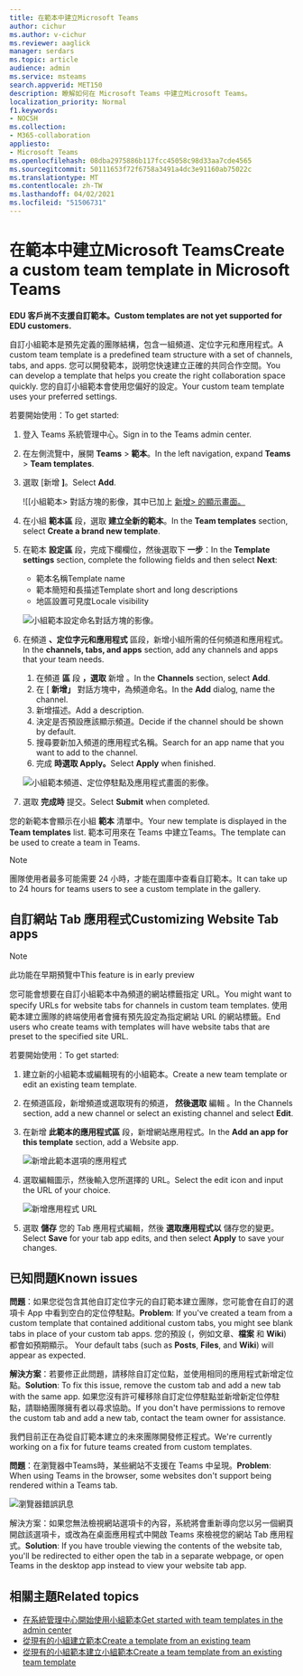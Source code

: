 ```yaml
---
title: 在範本中建立Microsoft Teams
author: cichur
ms.author: v-cichur
ms.reviewer: aaglick
manager: serdars
ms.topic: article
audience: admin
ms.service: msteams
search.appverid: MET150
description: 瞭解如何在 Microsoft Teams 中建立Microsoft Teams。
localization_priority: Normal
f1.keywords:
- NOCSH
ms.collection:
- M365-collaboration
appliesto:
- Microsoft Teams
ms.openlocfilehash: 08dba2975886b117fcc45058c98d33aa7cde4565
ms.sourcegitcommit: 50111653f72f6758a3491a4dc3e91160ab75022c
ms.translationtype: MT
ms.contentlocale: zh-TW
ms.lasthandoff: 04/02/2021
ms.locfileid: "51506731"
---
```

# <a name="create-a-custom-team-template-in-microsoft-teams"></a><span data-ttu-id="42384-103">在範本中建立Microsoft Teams</span><span class="sxs-lookup"><span data-stu-id="42384-103">Create a custom team template in Microsoft Teams</span></span>

<span data-ttu-id="42384-104">**EDU 客戶尚不支援自訂範本。**</span><span class="sxs-lookup"><span data-stu-id="42384-104">**Custom templates are not yet supported for EDU customers.**</span></span>

<span data-ttu-id="42384-105">自訂小組範本是預先定義的團隊結構，包含一組頻道、定位字元和應用程式。</span><span class="sxs-lookup"><span data-stu-id="42384-105">A custom team template is a predefined team structure with a set of channels, tabs, and apps.</span></span> <span data-ttu-id="42384-106">您可以開發範本，説明您快速建立正確的共同合作空間。</span><span class="sxs-lookup"><span data-stu-id="42384-106">You can develop a template that helps you create the right collaboration space quickly.</span></span> <span data-ttu-id="42384-107">您的自訂小組範本會使用您偏好的設定。</span><span class="sxs-lookup"><span data-stu-id="42384-107">Your custom team template uses your preferred settings.</span></span>  

<span data-ttu-id="42384-108">若要開始使用：</span><span class="sxs-lookup"><span data-stu-id="42384-108">To get started:</span></span>

1. <span data-ttu-id="42384-109">登入 Teams 系統管理中心。</span><span class="sxs-lookup"><span data-stu-id="42384-109">Sign in to the Teams admin center.</span></span>

2. <span data-ttu-id="42384-110">在左側流覽中，展開 **Teams**  >  **範本**。</span><span class="sxs-lookup"><span data-stu-id="42384-110">In the left navigation, expand **Teams** > **Team templates**.</span></span>

3. <span data-ttu-id="42384-111">選取 [新增 **]**。</span><span class="sxs-lookup"><span data-stu-id="42384-111">Select **Add**.</span></span>

    ![[小組範本> 對話方塊的影像，其中已加上 [新增> 的顯示畫面。](media/team-templates-new.png)

4. <span data-ttu-id="42384-113">在小組 **範本區** 段，選取 **建立全新的範本**。</span><span class="sxs-lookup"><span data-stu-id="42384-113">In the **Team templates** section, select **Create a brand new template**.</span></span>

5. <span data-ttu-id="42384-114">在範本 **設定區** 段，完成下欄欄位，然後選取下 **一步**：</span><span class="sxs-lookup"><span data-stu-id="42384-114">In the **Template settings** section, complete the following fields and then select **Next**:</span></span>
    - <span data-ttu-id="42384-115">範本名稱</span><span class="sxs-lookup"><span data-stu-id="42384-115">Template name</span></span>
    - <span data-ttu-id="42384-116">範本簡短和長描述</span><span class="sxs-lookup"><span data-stu-id="42384-116">Template short and long descriptions</span></span>
    - <span data-ttu-id="42384-117">地區設置可見度</span><span class="sxs-lookup"><span data-stu-id="42384-117">Locale visibility</span></span>  

    ![小組範本設定命名對話方塊的影像。](media/template-add-a-name.png)

6. <span data-ttu-id="42384-119">在頻道 **、定位字元和應用程式** 區段，新增小組所需的任何頻道和應用程式。</span><span class="sxs-lookup"><span data-stu-id="42384-119">In the **channels, tabs, and apps** section, add any channels and apps that your team needs.</span></span>

    1. <span data-ttu-id="42384-120">在頻道 **區** 段 **，選取** 新增 。</span><span class="sxs-lookup"><span data-stu-id="42384-120">In the **Channels** section, select **Add**.</span></span>
    2. <span data-ttu-id="42384-121">在 [ **新增」** 對話方塊中，為頻道命名。</span><span class="sxs-lookup"><span data-stu-id="42384-121">In the **Add** dialog, name the channel.</span></span>
    3. <span data-ttu-id="42384-122">新增描述。</span><span class="sxs-lookup"><span data-stu-id="42384-122">Add a description.</span></span>
    4. <span data-ttu-id="42384-123">決定是否預設應該顯示頻道。</span><span class="sxs-lookup"><span data-stu-id="42384-123">Decide if the channel should be shown by default.</span></span>
    5. <span data-ttu-id="42384-124">搜尋要新加入頻道的應用程式名稱。</span><span class="sxs-lookup"><span data-stu-id="42384-124">Search for an app name that you want to add to the channel.</span></span>
    6. <span data-ttu-id="42384-125">完成 **時選取 Apply。**</span><span class="sxs-lookup"><span data-stu-id="42384-125">Select **Apply** when finished.</span></span>

    ![小組範本頻道、定位停駐點及應用程式畫面的影像。](media/template-channels-tabs-apps.png)

8. <span data-ttu-id="42384-127">選取 **完成時** 提交。</span><span class="sxs-lookup"><span data-stu-id="42384-127">Select **Submit** when completed.</span></span>

<span data-ttu-id="42384-128">您的新範本會顯示在小組 **範本** 清單中。</span><span class="sxs-lookup"><span data-stu-id="42384-128">Your new template is displayed in the **Team templates** list.</span></span> <span data-ttu-id="42384-129">範本可用來在 Teams 中建立Teams。</span><span class="sxs-lookup"><span data-stu-id="42384-129">The template can be used to create a team in Teams.</span></span>

> [!Note]
> <span data-ttu-id="42384-130">團隊使用者最多可能需要 24 小時，才能在圖庫中查看自訂範本。</span><span class="sxs-lookup"><span data-stu-id="42384-130">It can take up to 24 hours for teams users to see a custom template in the gallery.</span></span>

## <a name="customizing-website-tab-apps"></a><span data-ttu-id="42384-131">自訂網站 Tab 應用程式</span><span class="sxs-lookup"><span data-stu-id="42384-131">Customizing Website Tab apps</span></span>

> [!Note]
> <span data-ttu-id="42384-132">此功能在早期預覽中</span><span class="sxs-lookup"><span data-stu-id="42384-132">This feature is in early preview</span></span>

<span data-ttu-id="42384-133">您可能會想要在自訂小組範本中為頻道的網站標籤指定 URL。</span><span class="sxs-lookup"><span data-stu-id="42384-133">You might want to specify URLs for website tabs for channels in custom team templates.</span></span> <span data-ttu-id="42384-134">使用範本建立團隊的終端使用者會擁有預先設定為指定網站 URL 的網站標籤。</span><span class="sxs-lookup"><span data-stu-id="42384-134">End users who create teams with templates will have website tabs that are preset to the specified site URL.</span></span>

<span data-ttu-id="42384-135">若要開始使用：</span><span class="sxs-lookup"><span data-stu-id="42384-135">To get started:</span></span>

1. <span data-ttu-id="42384-136">建立新的小組範本或編輯現有的小組範本。</span><span class="sxs-lookup"><span data-stu-id="42384-136">Create a new team template or edit an existing team template.</span></span>

2. <span data-ttu-id="42384-137">在頻道區段，新增頻道或選取現有的頻道， **然後選取** 編輯 。</span><span class="sxs-lookup"><span data-stu-id="42384-137">In the Channels section, add a new channel or select an existing channel and select **Edit**.</span></span>

3. <span data-ttu-id="42384-138">在新增 **此範本的應用程式區** 段，新增網站應用程式。</span><span class="sxs-lookup"><span data-stu-id="42384-138">In the **Add an app for this template** section, add a Website app.</span></span>

    ![新增此範本選項的應用程式](media/add-an-app-template.png)

4. <span data-ttu-id="42384-140">選取編輯圖示，然後輸入您所選擇的 URL。</span><span class="sxs-lookup"><span data-stu-id="42384-140">Select the edit icon and input the URL of your choice.</span></span>

    ![新增應用程式 URL](media/add-url-app-template.png)

5. <span data-ttu-id="42384-142">選取 **儲存** 您的 Tab 應用程式編輯，然後 **選取應用程式以** 儲存您的變更。</span><span class="sxs-lookup"><span data-stu-id="42384-142">Select **Save** for your tab app edits, and then select **Apply** to save your changes.</span></span>

## <a name="known-issues"></a><span data-ttu-id="42384-143">已知問題</span><span class="sxs-lookup"><span data-stu-id="42384-143">Known issues</span></span>

<span data-ttu-id="42384-144">**問題**：如果您從包含其他自訂定位字元的自訂範本建立團隊，您可能會在自訂的選項卡 App 中看到空白的定位停駐點。</span><span class="sxs-lookup"><span data-stu-id="42384-144">**Problem**: If you've created a team from a custom template that contained additional custom tabs, you might see blank tabs in place of your custom tab apps.</span></span> <span data-ttu-id="42384-145">您的預設 (，例如文章、**檔案** 和 **Wiki**) 都會如預期顯示。 </span><span class="sxs-lookup"><span data-stu-id="42384-145">Your default tabs (such as **Posts**, **Files**, and **Wiki**) will appear as expected.</span></span>

<span data-ttu-id="42384-146">**解決方案**：若要修正此問題，請移除自訂定位點，並使用相同的應用程式新增定位點。</span><span class="sxs-lookup"><span data-stu-id="42384-146">**Solution**: To fix this issue, remove the custom tab and add a new tab with the same app.</span></span> <span data-ttu-id="42384-147">如果您沒有許可權移除自訂定位停駐點並新增新定位停駐點，請聯絡團隊擁有者以尋求協助。</span><span class="sxs-lookup"><span data-stu-id="42384-147">If you don't have permissions to remove the custom tab and add a new tab, contact the team owner for assistance.</span></span>

<span data-ttu-id="42384-148">我們目前正在為從自訂範本建立的未來團隊開發修正程式。</span><span class="sxs-lookup"><span data-stu-id="42384-148">We're currently working on a fix for future teams created from custom templates.</span></span>

<span data-ttu-id="42384-149">**問題**：在瀏覽器中Teams時，某些網站不支援在 Teams 中呈現。</span><span class="sxs-lookup"><span data-stu-id="42384-149">**Problem**: When using Teams in the browser, some websites don't support being rendered within a Teams tab.</span></span>

![瀏覽器錯誤訊息](media/browser-error-message.png)

<span data-ttu-id="42384-151">解決方案：如果您無法檢視網站選項卡的內容，系統將會重新導向您以另一個網頁開啟該選項卡，或改為在桌面應用程式中開啟 Teams 來檢視您的網站 Tab 應用程式。</span><span class="sxs-lookup"><span data-stu-id="42384-151">**Solution**: If you have trouble viewing the contents of the website tab, you'll be redirected to either open the tab in a separate webpage, or open Teams in the desktop app instead to view your website tab app.</span></span>

## <a name="related-topics"></a><span data-ttu-id="42384-152">相關主題</span><span class="sxs-lookup"><span data-stu-id="42384-152">Related topics</span></span>

- [<span data-ttu-id="42384-153">在系統管理中心開始使用小組範本</span><span class="sxs-lookup"><span data-stu-id="42384-153">Get started with team templates in the admin center</span></span>](get-started-with-teams-templates-in-the-admin-console.md)
- [<span data-ttu-id="42384-154">從現有的小組建立範本</span><span class="sxs-lookup"><span data-stu-id="42384-154">Create a template from an existing team</span></span>](create-template-from-existing-team.md)
- [<span data-ttu-id="42384-155">從現有的小組範本建立小組範本</span><span class="sxs-lookup"><span data-stu-id="42384-155">Create a team template from an existing team template</span></span>](create-template-from-existing-template.md)
